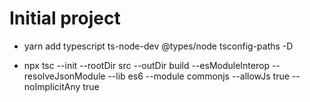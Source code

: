 # Initial project

- yarn add typescript ts-node-dev @types/node tsconfig-paths -D

- npx tsc --init --rootDir src --outDir build --esModuleInterop --resolveJsonModule --lib es6 --module commonjs --allowJs true --noImplicitAny true
